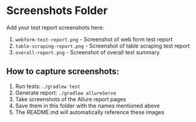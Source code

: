 # Screenshots Folder

Add your test report screenshots here:

1. `webform-test-report.png` - Screenshot of web form test report
2. `table-scraping-report.png` - Screenshot of table scraping test report
3. `overall-report.png` - Screenshot of overall test summary

## How to capture screenshots:

1. Run tests: `./gradlew test`
2. Generate report: `./gradlew allureServe`
3. Take screenshots of the Allure report pages
4. Save them in this folder with the names mentioned above
5. The README.md will automatically reference these images
